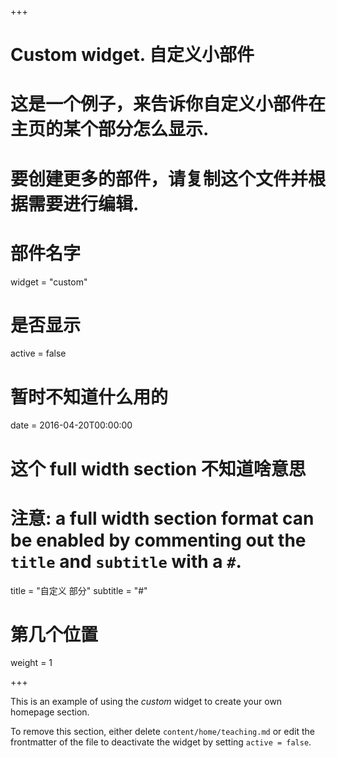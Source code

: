 +++
# Custom widget. 自定义小部件
# 这是一个例子，来告诉你自定义小部件在主页的某个部分怎么显示.
# 要创建更多的部件，请复制这个文件并根据需要进行编辑.

# 部件名字
widget = "custom"
# 是否显示
active = false
# 暂时不知道什么用的
date = 2016-04-20T00:00:00

# 这个 full width section 不知道啥意思
# 注意: a full width section format can be enabled by commenting out the `title` and `subtitle` with a `#`.
title = "自定义 部分"
subtitle = "#"

# 第几个位置
weight = 1

+++

This is an example of using the *custom* widget to create your own homepage section.

To remove this section, either delete `content/home/teaching.md` or edit the frontmatter of the file to deactivate the widget by setting `active = false`.
